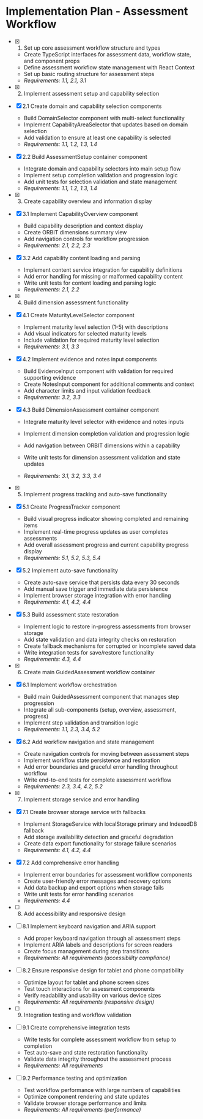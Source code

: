 # Implementation Plan - Assessment Workflow

- [x] 1. Set up core assessment workflow structure and types

  - Create TypeScript interfaces for assessment data, workflow state, and component props
  - Define assessment workflow state management with React Context
  - Set up basic routing structure for assessment steps
  - _Requirements: 1.1, 2.1, 3.1_

- [x] 2. Implement assessment setup and capability selection

- [x] 2.1 Create domain and capability selection components

  - Build DomainSelector component with multi-select functionality
  - Implement CapabilityAreaSelector that updates based on domain selection
  - Add validation to ensure at least one capability is selected
  - _Requirements: 1.1, 1.2, 1.3, 1.4_

- [x] 2.2 Build AssessmentSetup container component

  - Integrate domain and capability selectors into main setup flow
  - Implement setup completion validation and progression logic
  - Add unit tests for selection validation and state management
  - _Requirements: 1.1, 1.2, 1.3, 1.4_


- [x] 3. Create capability overview and information display





- [x] 3.1 Implement CapabilityOverview component

  - Build capability description and context display
  - Create ORBIT dimensions summary view
  - Add navigation controls for workflow progression
  - _Requirements: 2.1, 2.2, 2.3_

- [x] 3.2 Add capability content loading and parsing

  - Implement content service integration for capability definitions
  - Add error handling for missing or malformed capability content
  - Write unit tests for content loading and parsing logic
  - _Requirements: 2.1, 2.2_


- [x] 4. Build dimension assessment functionality




- [x] 4.1 Create MaturityLevelSelector component

  - Implement maturity level selection (1-5) with descriptions
  - Add visual indicators for selected maturity levels
  - Include validation for required maturity level selection
  - _Requirements: 3.1, 3.3_

- [x] 4.2 Implement evidence and notes input components

  - Build EvidenceInput component with validation for required supporting evidence
  - Create NotesInput component for additional comments and context
  - Add character limits and input validation feedback
  - _Requirements: 3.2, 3.3_

- [x] 4.3 Build DimensionAssessment container component

  - Integrate maturity level selector with evidence and notes inputs
  - Implement dimension completion validation and progression logic
  - Add navigation between ORBIT dimensions within a capability
  - Write unit tests for dimension assessment validation and state updates

  - _Requirements: 3.1, 3.2, 3.3, 3.4_

- [x] 5. Implement progress tracking and auto-save functionality




- [x] 5.1 Create ProgressTracker component

  - Build visual progress indicator showing completed and remaining items
  - Implement real-time progress updates as user completes assessments
  - Add overall assessment progress and current capability progress display
  - _Requirements: 5.1, 5.2, 5.3, 5.4_

- [x] 5.2 Implement auto-save functionality

  - Create auto-save service that persists data every 30 seconds
  - Add manual save trigger and immediate data persistence
  - Implement browser storage integration with error handling
  - _Requirements: 4.1, 4.2, 4.4_

- [x] 5.3 Build assessment state restoration

  - Implement logic to restore in-progress assessments from browser storage
  - Add state validation and data integrity checks on restoration
  - Create fallback mechanisms for corrupted or incomplete saved data
  - Write integration tests for save/restore functionality
  - _Requirements: 4.3, 4.4_

- [x] 6. Create main GuidedAssessment workflow container

- [x] 6.1 Implement workflow orchestration

  - Build main GuidedAssessment component that manages step progression
  - Integrate all sub-components (setup, overview, assessment, progress)
  - Implement step validation and transition logic
  - _Requirements: 1.1, 2.3, 3.4, 5.2_

- [x] 6.2 Add workflow navigation and state management

  - Create navigation controls for moving between assessment steps
  - Implement workflow state persistence and restoration
  - Add error boundaries and graceful error handling throughout workflow
  - Write end-to-end tests for complete assessment workflow
  - _Requirements: 2.3, 3.4, 4.2, 5.2_

- [x] 7. Implement storage service and error handling




- [x] 7.1 Create browser storage service with fallbacks


  - Implement StorageService with localStorage primary and IndexedDB fallback
  - Add storage availability detection and graceful degradation
  - Create data export functionality for storage failure scenarios
  - _Requirements: 4.1, 4.2, 4.4_

- [x] 7.2 Add comprehensive error handling


  - Implement error boundaries for assessment workflow components
  - Create user-friendly error messages and recovery options
  - Add data backup and export options when storage fails
  - Write unit tests for error handling scenarios
  - _Requirements: 4.4_

- [ ] 8. Add accessibility and responsive design
- [ ] 8.1 Implement keyboard navigation and ARIA support
  - Add proper keyboard navigation through all assessment steps
  - Implement ARIA labels and descriptions for screen readers
  - Create focus management during step transitions
  - _Requirements: All requirements (accessibility compliance)_

- [ ] 8.2 Ensure responsive design for tablet and phone compatibility
  - Optimize layout for tablet and phone screen sizes
  - Test touch interactions for assessment components
  - Verify readability and usability on various device sizes
  - _Requirements: All requirements (responsive design)_

- [ ] 9. Integration testing and workflow validation
- [ ] 9.1 Create comprehensive integration tests
  - Write tests for complete assessment workflow from setup to completion
  - Test auto-save and state restoration functionality
  - Validate data integrity throughout the assessment process
  - _Requirements: All requirements_

- [ ] 9.2 Performance testing and optimization
  - Test workflow performance with large numbers of capabilities
  - Optimize component rendering and state updates
  - Validate browser storage performance and limits
  - _Requirements: All requirements (performance)_